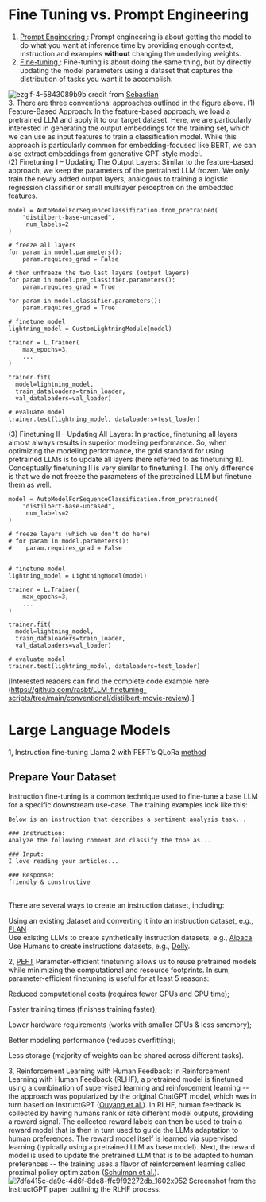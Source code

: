 # Fine Tuning vs. Prompt Engineering 
1. <u>Prompt Engineering </u>: Prompt engineering is about getting the model to do what you want at inference time by providing enough context, instruction and examples **without** changing the underlying weights.
2.  <u>Fine-tuning </u>: Fine-tuning is about doing the same thing, but by directly updating the model parameters using a dataset that captures the distribution of tasks you want it to accomplish.

![ezgif-4-5843089b9b](https://github.com/nestor-sun/llm/assets/26111084/465d16cb-e037-466b-a4ca-19c8a87361f6)
credit from [Sebastian](https://magazine.sebastianraschka.com/p/finetuning-large-language-models) <br/>
3.  There are three conventional approaches outlined in the figure above.
(1) Feature-Based Approach: In the feature-based approach, we load a pretrained LLM and apply it to our target dataset. Here, we are particularly interested in generating the output embeddings for the training set, which we can use as input features to train a classification model. While this approach is particularly common for embedding-focused like BERT, we can also extract embeddings from generative GPT-style model. <br/>
(2) Finetuning I – Updating The Output Layers: Similar to the feature-based approach, we keep the parameters of the pretrained LLM frozen. We only train the newly added output layers, analogous to training a logistic regression classifier or small multilayer perceptron on the embedded features.
```
model = AutoModelForSequenceClassification.from_pretrained(
    "distilbert-base-uncased",
     num_labels=2
) 

# freeze all layers
for param in model.parameters():
    param.requires_grad = False
    
# then unfreeze the two last layers (output layers)
for param in model.pre_classifier.parameters():
    param.requires_grad = True

for param in model.classifier.parameters():
    param.requires_grad = True
    
# finetune model
lightning_model = CustomLightningModule(model)

trainer = L.Trainer(
    max_epochs=3,
    ...
)

trainer.fit(
  model=lightning_model,
  train_dataloaders=train_loader,
  val_dataloaders=val_loader)

# evaluate model
trainer.test(lightning_model, dataloaders=test_loader)
```
(3) Finetuning II – Updating All Layers: In practice, finetuning all layers almost always results in superior modeling performance. So, when optimizing the modeling performance, the gold standard for using pretrained LLMs is to update all layers (here referred to as finetuning II). Conceptually finetuning II is very similar to finetuning I. The only difference is that we do not freeze the parameters of the pretrained LLM but finetune them as well.

```
model = AutoModelForSequenceClassification.from_pretrained(
    "distilbert-base-uncased",
     num_labels=2
) 

# freeze layers (which we don't do here)
# for param in model.parameters():
#    param.requires_grad = False
    

# finetune model
lightning_model = LightningModel(model)

trainer = L.Trainer(
    max_epochs=3,
    ...
)

trainer.fit(
  model=lightning_model,
  train_dataloaders=train_loader,
  val_dataloaders=val_loader)

# evaluate model
trainer.test(lightning_model, dataloaders=test_loader)
```
[Interested readers can find the complete code example here (https://github.com/rasbt/LLM-finetuning-scripts/tree/main/conventional/distilbert-movie-review).]

# Large Language Models
1, Instruction fine-tuning Llama 2 with PEFT’s QLoRa [method](https://github.com/nestor-sun/llm/blob/main/demo/fine-tune.py) 
## Prepare Your Dataset
Instruction fine-tuning is a common technique used to fine-tune a base LLM for a specific downstream use-case. The training examples look like this:
```
Below is an instruction that describes a sentiment analysis task...

### Instruction:
Analyze the following comment and classify the tone as...

### Input:
I love reading your articles...

### Response:
friendly & constructive
```
<br/>
There are several ways to create an instruction dataset, including:

Using an existing dataset and converting it into an instruction dataset, e.g., [FLAN](https://huggingface.co/datasets/SirNeural/flan_v2)<br/>
Use existing LLMs to create synthetically instruction datasets, e.g., [Alpaca](https://huggingface.co/datasets/tatsu-lab/alpaca) <br/>
Use Humans to create instructions datasets, e.g., [Dolly](https://huggingface.co/datasets/databricks/databricks-dolly-15k).

2, [PEFT](https://github.com/nestor-sun/llm/blob/main/demo/peft-fine-tune.py)
Parameter-efficient finetuning allows us to reuse pretrained models while minimizing the computational and resource footprints. In sum, parameter-efficient finetuning is useful for at least 5 reasons:

Reduced computational costs (requires fewer GPUs and GPU time);

Faster training times (finishes training faster);

Lower hardware requirements (works with smaller GPUs & less smemory);

Better modeling performance (reduces overfitting);

Less storage (majority of weights can be shared across different tasks).

3, Reinforcement Learning with Human Feedback: In Reinforcement Learning with Human Feedback (RLHF), a pretrained model is finetuned using a combination of supervised learning and reinforcement learning -- the approach was popularized by the original ChatGPT model, which was in turn based on InstructGPT ([Ouyang et al.](https://arxiv.org/abs/2203.02155)). 
In RLHF, human feedback is collected by having humans rank or rate different model outputs, providing a reward signal. The collected reward labels can then be used to train a reward model that is then in turn used to guide the LLMs adaptation to human preferences. The reward model itself is learned via supervised learning (typically using a pretrained LLM as base model). Next, the reward model is used to update the pretrained LLM that is to be adapted to human preferences -- the training uses a flavor of reinforcement learning called proximal policy optimization ([Schulman et al.](https://arxiv.org/abs/1707.06347)).
![7dfa415c-da9c-4d6f-8de8-ffc9f92272db_1602x952](https://github.com/nestor-sun/llm/assets/26111084/f2081679-dadc-4811-8b90-9d01f5a02c18)
Screenshot from the InstructGPT paper outlining the RLHF process.

